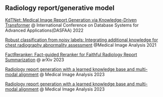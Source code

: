 ## Radiology report/generative model

[KdTNet: Medical Image Report Generation via Knowledge-Driven Transformer](https://link.springer.com/chapter/10.1007/978-3-031-00129-1_8) @ International Conference on Database Systems for Advanced Applications(DASFAA) 2022

[Robust classification from noisy labels: Integrating additional knowledge for chest radiography abnormality assessment](https://www.sciencedirect.com/science/article/abs/pii/S136184152100133X?via%3Dihub) @Medical Image Analysis 2021

[FactReranker: Fact-guided Reranker for Faithful Radiology
Report Summarization](https://arxiv.org/pdf/2303.08335.pdf) @ arXiv 2023

[Radiology report generation with a learned knowledge base and multi-modal
alignment](https://www.sciencedirect.com/science/article/pii/S1361841523000592?ref=pdf_download&fr=RR-2&rr=7e3b7d82d8224913) @ Medical Image Analysis 2023

[Radiology report generation with a learned knowledge base and multi-modal alignment](https://www.sciencedirect.com/science/article/pii/S1361841523000592) @ Medical Image Analysis 2023